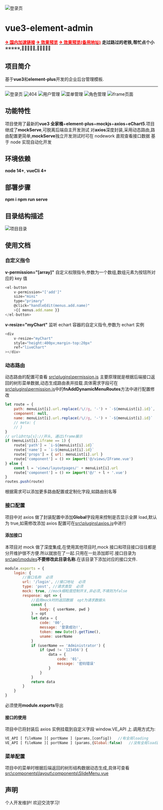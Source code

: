 ![登录页](./src/assets/logo.png)

# vue3-element-admin

**[<font color=#FF0000>✈ 国内加速链接</font>](https://gitee.com/asaasa/vue3-element-admin)**
**[<font color=#FF0000>✈ 效果预览</font>](https://vue3-element-admin.vercel.app/)**
**[<font color=#FF0000>✈ 效果预览(备用地址)</font>](http://asaasa.gitee.io/xujianhua)**
**走过路过的老铁,帮忙点个小 ⭐⭐⭐⭐⭐,🤝🤝🤝🤝🤝,🙏🙏🙏🙏🙏**

## 项目简介

基于**vue3**和**element-plus**开发的企业后台管理模板.

---

![登录页](./pvw/login-min.png)
![404](./pvw/404-min.png)
![用户管理](./pvw/user-min.png)
![菜单管理](./pvw/menu-min.png)
![角色管理](./pvw/role-min.png)
![iframe页面](./pvw/iframe-min.png)

## 功能特性

项目使用了最新的**vue3 全家桶**+**element-plus**+**mockjs**+**axios**+**eChart5**.项目继成了**mockServe**,可脱离后端自主开发测试
对**axios**深度封装,采用动态路由,路由配置更简单,**mockServe**独立开发测试时可在 nodework 直观查看接口数据
基于 node 实现自动化开发

## 环境依赖

**node 14+**, **vueCli 4+**

## 部署步骤

**npm i**
**npm run serve**

## 目录结构描述

![项目目录](./pvw/01.png)

## 使用文档

### 自定义指令

**v-permission="[array]"**
自定义权限指令,参数为一个数组,数组元素为按钮所对应的 key 值

```js
<el-button
    v-permission="['add']"
    size="mini"
    type="primary"
    @click="handleEdit(menus.add.name)"
    >{{ menus.add.name }}
</el-button>
```

**v-resize="myChart"**
监听 echart 容器的自定义指令,参数为 echart 实例

```js
<div
    v-resize="myChart"
    style="height:400px;margin-top:20px"
    ref="liveChart"
></div>
```

### 动态路由

动态路由的配置可查看 [src\plugins\permission.js](src\plugins\permission.js)
主要原理就是根据后端接口返回的树形菜单数据,动态生成路由表并挂载.具体需求字段可在[src\plugins\permission.js](src\plugins\permission.js)中的**fnAddDynamicMenuRoutes**方法中进行配置修改

```js
let route = {
    path: menuList[i].url.replace(/\//g, '-') + `-${menuList[i].id}`,
    component: null,
    name: menuList[i].url.replace(/\//g, '-') + `-${menuList[i].id}`
    // meta: {
    // }
}
// url以http[s]://开头, 通过iframe展示
if (menuList[i].iframe == 1) {
    route['path'] = `i-${menuList[i].id}`
    route['name'] = `i-${menuList[i].id}`
    route['props'] = { url: menuList[i].url }
    route['component'] = () => import('@/views/IFrame.vue')
} else {
    const l = 'views/layoutpages/' + menuList[i].url
    route['component'] = () => import('@/' + l + '.vue')
}
routes.push(route)
```

根据需求可以添加更多路由配置或定制化字段,如路由别名等

### 接口配置

项目中对 axios 做了封装配置中添加**Global**字段用来控制是否显示全屏 load,默认为 true,如需修改添加 axios 配置可在[src\plugins\axios.js](src\plugins\axios.js)中进行

#### 添加接口

本项目对 mock 做了深度集成,在使用其他项目时,mock 接口和项目接口往往都是分开维护很不方便.所以就放在了一起.只用在一处添加即可.接口目录为[src\api\modules](src\api\modules)**不要修改此目录名称**.在该目录下添加对应的接口文件.

```js
module.exports = {
    login: {
        //接口名称  必须
        url: '/login', //接口地址  必须
        type: 'post', //请求类型  必须
        mock: true, //mock细粒度控制开关,非必须,不填则为false
        response: opt => {
            //启用mock时的返回数据  opt为请求数据头
            const {
                body: { userName, pwd }
            } = opt
            let data = {
                code: '00',
                message: '登录成功!',
                token: new Date().getTime(),
                uname: userName
            }
            if (userName == 'Administrator') {
                if (pwd != '123456') {
                    data = {
                        code: '01',
                        message: '密码错误'
                    }
                }
            }
            return data
        }
    }
}
```

必须使用**module.exports**导出

#### 接口的使用

项目中已将封装后 axios 实例挂载到自定义字段 window.VE_API 上.调用方式为:

```js
VE_API [ fileName ][ portName ] (params,[config])   //有全局loading
VE_API [ fileName ][ portName ] (params,{Global:false)   //没有全局loading
```

### 菜单配置

项目中的菜单时根据后端返回的树形结构数据动态生成,具体可查看[src\components\layout\components\SlideMenu.vue](src\components\layout\components\SlideMenu.vue)

## 声明

个人开发维护! 欢迎交流学习!
